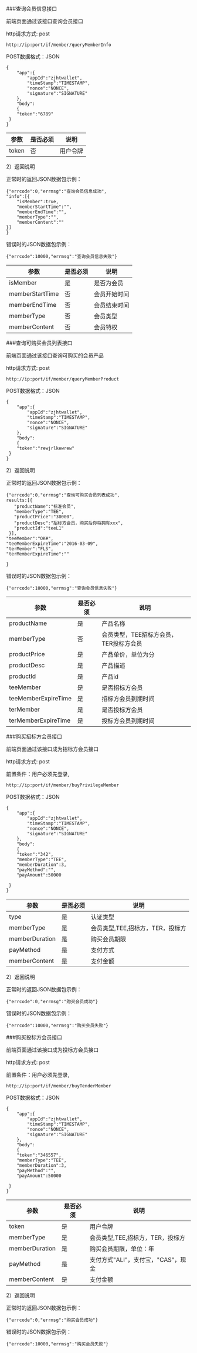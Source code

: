 ﻿###查询会员信息接口

前端页面通过该接口查询会员接口

http请求方式: post


    http://ip:port/if/member/queryMemberInfo


POST数据格式：JSON

    {
        "app":{
            "appId":"zjhtwallet",
            "timeStamp":"TIMESTAMP", 
            "nonce":"NONCE",
            "signature":"SIGNATURE"
        },        
        "body":
        {
	    "token":"6789"
	 }
    }

参数|是否必须|说明
----|----|-----
token|否|用户令牌


2）返回说明

正常时的返回JSON数据包示例：
 
    {"errcode":0,"errmsg":"查询会员信息成功",
    "info":[{
        "isMember":true,
        "memberStartTime":"",
        "memberEndTime":"",
        "memberType":"",
        "memberContent":""
	}]
    }

错误时的JSON数据包示例：

    {"errcode":10000,"errmsg":"查询会员信息失败"}

参数|是否必须|说明
----|----|-----
isMember|是|是否为会员
memberStartTime|否|会员开始时间
memberEndTime|否|会员结束时间
memberType|否|会员类型
memberContent|否|会员特权

###查询可购买会员列表接口

前端页面通过该接口查询可购买的会员产品

http请求方式: post


    http://ip:port/if/member/queryMemberProduct


POST数据格式：JSON

    {
        "app":{
            "appId":"zjhtwallet",
            "timeStamp":"TIMESTAMP", 
            "nonce":"NONCE",
            "signature":"SIGNATURE"
        },        
        "body":
        {
	    "token":"rewjrlkewrew"
	 }
    }

2）返回说明

正常时的返回JSON数据包示例：
 
    {"errcode":0,"errmsg":"查询可购买会员列表成功",
	results:[{
	   "productName":"标准会员",
	   "memberType":"TEE",
	   "productPrice":"30000",
	   "productDesc":"招标方会员，购买后你将拥有xxx",
	   "productId":"teeL1"
	 }],
	"teeMember":"OK#",
	"teeMemberExpireTime":"2016-03-09",
	"terMember":"FLS",
	"terMemberExpireTime":""

    }

错误时的JSON数据包示例：

    {"errcode":10000,"errmsg":"查询会员信息失败"}

参数|是否必须|说明
----|----|-----
productName|是|产品名称
memberType|否|会员类型，TEE招标方会员，TER投标方会员
productPrice|是|产品单价，单位为分
productDesc|是|产品描述
productId|是|产品id
teeMember|是|是否招标方会员
teeMemberExpireTime|是|招标方会员到期时间
terMember|是|是否投标方会员
terMemberExpireTime|是|投标方会员到期时间

###购买招标方会员接口

前端页面通过该接口成为招标方会员接口


http请求方式: post

前置条件：用户必须先登录,


    http://ip:port/if/member/buyPrivilegeMember


POST数据格式：JSON

    {
        "app":{
            "appId":"zjhtwallet",
            "timeStamp":"TIMESTAMP", 
            "nonce":"NONCE",
            "signature":"SIGNATURE"
        },        
        "body":
        {
	    "token":"342",
	    "memberType":"TEE",
	    "memberDuration":3,
	    "payMethod":"",
	    "payAmount":50000

	 }
    }

参数|是否必须|说明
----|----|-----
type|是|认证类型
memberType|是|会员类型,TEE,招标方，TER，投标方
memberDuration|是|购买会员期限
payMethod|是|支付方式
memberContent|是|支付金额


2）返回说明

正常时的返回JSON数据包示例：
 
    {"errcode":0,"errmsg":"购买会员成功"}

错误时的JSON数据包示例：

    {"errcode":10000,"errmsg":"购买会员失败"}


###购买投标方会员接口

前端页面通过该接口成为投标方会员接口


http请求方式: post

前置条件：用户必须先登录,


    http://ip:port/if/member/buyTenderMember


POST数据格式：JSON

    {
        "app":{
            "appId":"zjhtwallet",
            "timeStamp":"TIMESTAMP", 
            "nonce":"NONCE",
            "signature":"SIGNATURE"
        },        
        "body":
        {
	    "token":"346557",
	    "memberType":"TEE",
	    "memberDuration":3,
	    "payMethod":"",
	    "payAmount":50000

	 }
    }

参数|是否必须|说明
----|----|-----
token|是|用户令牌
memberType|是|会员类型,TEE,招标方，TER，投标方
memberDuration|是|购买会员期限，单位：年
payMethod|是|支付方式"ALI"，支付宝，"CAS"，现金
memberContent|是|支付金额


2）返回说明

正常时的返回JSON数据包示例：
 
    {"errcode":0,"errmsg":"购买会员成功"}

错误时的JSON数据包示例：

    {"errcode":10000,"errmsg":"购买会员失败"}
